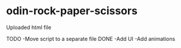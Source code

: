 # odin-rock-paper-scissors

Uploaded html file



TODO
-Move script to a separate file  DONE
-Add UI
-Add animations
